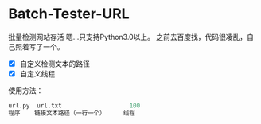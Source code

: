 # Batch-Tester-URL
批量检测网站存活
嗯...只支持Python3.0以上。
之前去百度找，代码很凌乱，自己照着写了一个。

- [x] 自定义检测文本的路径
- [x] 自定义线程

使用方法：
```python
url.py  url.txt                   100
程序    链接文本路径（一行一个）     线程
```
